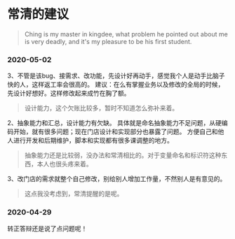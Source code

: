 # 常清的建议
> Ching is my master in kingdee, what problem he pointed out about me is very deadly, and it's my pleasure to be his first student.
>
### 2020-05-02
3、不管是该bug、接需求、改功能，先设计好再动手，感觉我个人是动手比脑子快的人，这样返工率会很高的。
建议：在么有掌握业务以及修改的全局的时候，先设计好想好。这样修改起来成竹在胸了额。
> 设计能力，这个欠账比较多，暂时不知道怎么弥补来着。

2、抽象能力和汇总，设计能力有欠缺。
具体就是命名抽象能力不足问题，从硬编码开始，就有很多问题；现在门店设计和实现部分也暴露了问题。
方便自己和他人进行开发和后期维护，脚本和实现都有很多课调整的地方。
> 抽象能力还是比较弱，没办法和常清相比的。对于变量命名和标识符这种东西，本人也很头疼来着。

3、改门店的需求就整个自己修改，别给别人增加工作量，不然别人是有意见的。
> 这点我没考虑到，常清提醒的是呢。

### 2020-04-29
转正答辩还是说了点问题呢！




